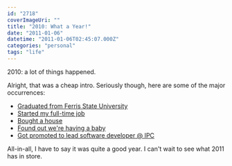 ```yaml
---
id: "2718"
coverImageUri: ""
title: "2010: What a Year!"
date: "2011-01-06"
datetime: "2011-01-06T02:45:07.000Z"
categories: "personal"
tags: "life"
---
```


2010: a lot of things happened.

Alright, that was a cheap intro. Seriously though, here are some of the major occurrences:

- [Graduated from Ferris State University](/2010/05/12/1342422/ "1+3+4+2+4+2+2")
- [Started my full-time job](/2010/06/19/full-time/ "Full-Time!")
- [Bought a house](/2010/09/01/we-bought-a-house/ "We Bought a House!")
- [Found out we're having a baby](http://twitter.com/brandonmartinez/status/7971359485329408 "Twitter Status: We're Having a Baby!")
- [Got promoted to lead software developer @ IPC](/2010/12/19/moving-on-up/ "Moving On Up")

All-in-all, I have to say it was quite a good year. I can't wait to see what 2011 has in store.
